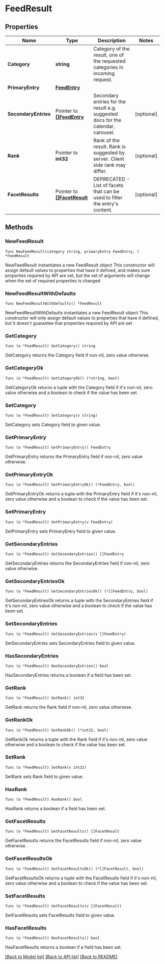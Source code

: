 # FeedResult

## Properties

Name | Type | Description | Notes
------------ | ------------- | ------------- | -------------
**Category** | **string** | Category of the result, one of the requested categories in incoming request. | 
**PrimaryEntry** | [**FeedEntry**](FeedEntry.md) |  | 
**SecondaryEntries** | Pointer to [**[]FeedEntry**](FeedEntry.md) | Secondary entries for the result e.g. suggested docs for the calendar, carousel. | [optional] 
**Rank** | Pointer to **int32** | Rank of the result. Rank is suggested by server. Client side rank may differ. | [optional] 
**FacetResults** | Pointer to [**[]FacetResult**](FacetResult.md) | DEPRECATED - List of facets that can be used to filter the entry&#39;s content. | [optional] 

## Methods

### NewFeedResult

`func NewFeedResult(category string, primaryEntry FeedEntry, ) *FeedResult`

NewFeedResult instantiates a new FeedResult object
This constructor will assign default values to properties that have it defined,
and makes sure properties required by API are set, but the set of arguments
will change when the set of required properties is changed

### NewFeedResultWithDefaults

`func NewFeedResultWithDefaults() *FeedResult`

NewFeedResultWithDefaults instantiates a new FeedResult object
This constructor will only assign default values to properties that have it defined,
but it doesn't guarantee that properties required by API are set

### GetCategory

`func (o *FeedResult) GetCategory() string`

GetCategory returns the Category field if non-nil, zero value otherwise.

### GetCategoryOk

`func (o *FeedResult) GetCategoryOk() (*string, bool)`

GetCategoryOk returns a tuple with the Category field if it's non-nil, zero value otherwise
and a boolean to check if the value has been set.

### SetCategory

`func (o *FeedResult) SetCategory(v string)`

SetCategory sets Category field to given value.


### GetPrimaryEntry

`func (o *FeedResult) GetPrimaryEntry() FeedEntry`

GetPrimaryEntry returns the PrimaryEntry field if non-nil, zero value otherwise.

### GetPrimaryEntryOk

`func (o *FeedResult) GetPrimaryEntryOk() (*FeedEntry, bool)`

GetPrimaryEntryOk returns a tuple with the PrimaryEntry field if it's non-nil, zero value otherwise
and a boolean to check if the value has been set.

### SetPrimaryEntry

`func (o *FeedResult) SetPrimaryEntry(v FeedEntry)`

SetPrimaryEntry sets PrimaryEntry field to given value.


### GetSecondaryEntries

`func (o *FeedResult) GetSecondaryEntries() []FeedEntry`

GetSecondaryEntries returns the SecondaryEntries field if non-nil, zero value otherwise.

### GetSecondaryEntriesOk

`func (o *FeedResult) GetSecondaryEntriesOk() (*[]FeedEntry, bool)`

GetSecondaryEntriesOk returns a tuple with the SecondaryEntries field if it's non-nil, zero value otherwise
and a boolean to check if the value has been set.

### SetSecondaryEntries

`func (o *FeedResult) SetSecondaryEntries(v []FeedEntry)`

SetSecondaryEntries sets SecondaryEntries field to given value.

### HasSecondaryEntries

`func (o *FeedResult) HasSecondaryEntries() bool`

HasSecondaryEntries returns a boolean if a field has been set.

### GetRank

`func (o *FeedResult) GetRank() int32`

GetRank returns the Rank field if non-nil, zero value otherwise.

### GetRankOk

`func (o *FeedResult) GetRankOk() (*int32, bool)`

GetRankOk returns a tuple with the Rank field if it's non-nil, zero value otherwise
and a boolean to check if the value has been set.

### SetRank

`func (o *FeedResult) SetRank(v int32)`

SetRank sets Rank field to given value.

### HasRank

`func (o *FeedResult) HasRank() bool`

HasRank returns a boolean if a field has been set.

### GetFacetResults

`func (o *FeedResult) GetFacetResults() []FacetResult`

GetFacetResults returns the FacetResults field if non-nil, zero value otherwise.

### GetFacetResultsOk

`func (o *FeedResult) GetFacetResultsOk() (*[]FacetResult, bool)`

GetFacetResultsOk returns a tuple with the FacetResults field if it's non-nil, zero value otherwise
and a boolean to check if the value has been set.

### SetFacetResults

`func (o *FeedResult) SetFacetResults(v []FacetResult)`

SetFacetResults sets FacetResults field to given value.

### HasFacetResults

`func (o *FeedResult) HasFacetResults() bool`

HasFacetResults returns a boolean if a field has been set.


[[Back to Model list]](../README.md#documentation-for-models) [[Back to API list]](../README.md#documentation-for-api-endpoints) [[Back to README]](../README.md)


